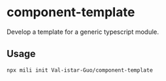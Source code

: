 # component-template

<!-- description -->
Develop a template for a generic typescript module.

## Usage

```shell
npx mili init Val-istar-Guo/component-template
```
<!-- description -->
